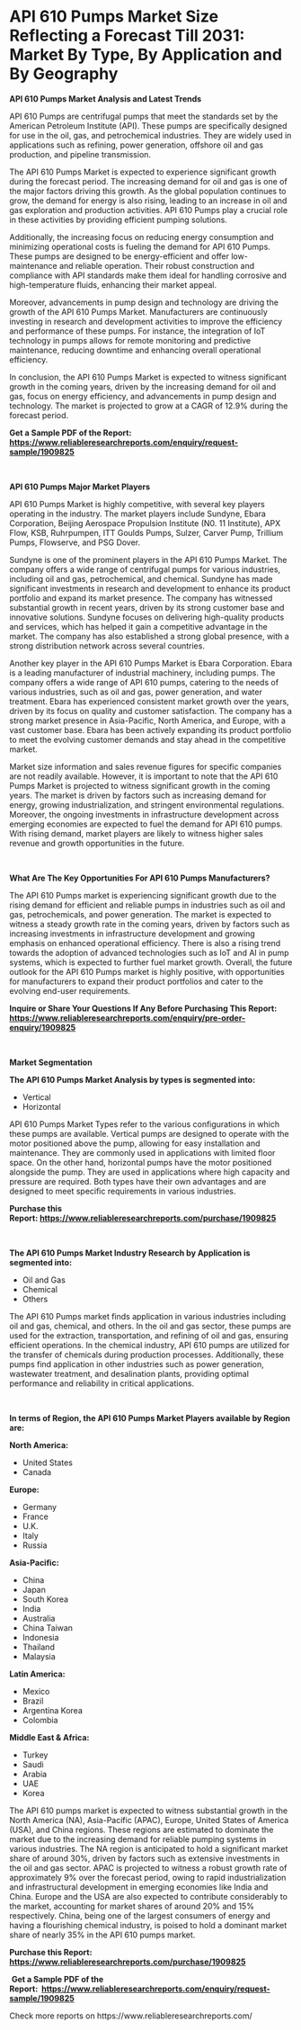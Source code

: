 <p><h1>API 610 Pumps Market Size Reflecting a Forecast Till 2031: Market By Type, By Application and By Geography</h1></p><p><strong>API 610 Pumps Market Analysis and Latest Trends</strong></p>
<p><p>API 610 Pumps are centrifugal pumps that meet the standards set by the American Petroleum Institute (API). These pumps are specifically designed for use in the oil, gas, and petrochemical industries. They are widely used in applications such as refining, power generation, offshore oil and gas production, and pipeline transmission.</p><p>The API 610 Pumps Market is expected to experience significant growth during the forecast period. The increasing demand for oil and gas is one of the major factors driving this growth. As the global population continues to grow, the demand for energy is also rising, leading to an increase in oil and gas exploration and production activities. API 610 Pumps play a crucial role in these activities by providing efficient pumping solutions.</p><p>Additionally, the increasing focus on reducing energy consumption and minimizing operational costs is fueling the demand for API 610 Pumps. These pumps are designed to be energy-efficient and offer low-maintenance and reliable operation. Their robust construction and compliance with API standards make them ideal for handling corrosive and high-temperature fluids, enhancing their market appeal.</p><p>Moreover, advancements in pump design and technology are driving the growth of the API 610 Pumps Market. Manufacturers are continuously investing in research and development activities to improve the efficiency and performance of these pumps. For instance, the integration of IoT technology in pumps allows for remote monitoring and predictive maintenance, reducing downtime and enhancing overall operational efficiency.</p><p>In conclusion, the API 610 Pumps Market is expected to witness significant growth in the coming years, driven by the increasing demand for oil and gas, focus on energy efficiency, and advancements in pump design and technology. The market is projected to grow at a CAGR of 12.9% during the forecast period.</p></p>
<p><strong>Get a Sample PDF of the Report:&nbsp; <a href="https://www.reliableresearchreports.com/enquiry/request-sample/1909825">https://www.reliableresearchreports.com/enquiry/request-sample/1909825</a></strong></p>
<p>&nbsp;</p>
<p><strong>API 610 Pumps Major Market Players</strong></p>
<p><p>API 610 Pumps Market is highly competitive, with several key players operating in the industry. The market players include Sundyne, Ebara Corporation, Beijing Aerospace Propulsion Institute (N0. 11 Institute), APX Flow, KSB, Ruhrpumpen, ITT Goulds Pumps, Sulzer, Carver Pump, Trillium Pumps, Flowserve, and PSG Dover. </p><p>Sundyne is one of the prominent players in the API 610 Pumps Market. The company offers a wide range of centrifugal pumps for various industries, including oil and gas, petrochemical, and chemical. Sundyne has made significant investments in research and development to enhance its product portfolio and expand its market presence. The company has witnessed substantial growth in recent years, driven by its strong customer base and innovative solutions. Sundyne focuses on delivering high-quality products and services, which has helped it gain a competitive advantage in the market. The company has also established a strong global presence, with a strong distribution network across several countries.</p><p>Another key player in the API 610 Pumps Market is Ebara Corporation. Ebara is a leading manufacturer of industrial machinery, including pumps. The company offers a wide range of API 610 pumps, catering to the needs of various industries, such as oil and gas, power generation, and water treatment. Ebara has experienced consistent market growth over the years, driven by its focus on quality and customer satisfaction. The company has a strong market presence in Asia-Pacific, North America, and Europe, with a vast customer base. Ebara has been actively expanding its product portfolio to meet the evolving customer demands and stay ahead in the competitive market.</p><p>Market size information and sales revenue figures for specific companies are not readily available. However, it is important to note that the API 610 Pumps Market is projected to witness significant growth in the coming years. The market is driven by factors such as increasing demand for energy, growing industrialization, and stringent environmental regulations. Moreover, the ongoing investments in infrastructure development across emerging economies are expected to fuel the demand for API 610 pumps. With rising demand, market players are likely to witness higher sales revenue and growth opportunities in the future.</p></p>
<p>&nbsp;</p>
<p><strong>What Are The Key Opportunities For API 610 Pumps Manufacturers?</strong></p>
<p><p>The API 610 Pumps market is experiencing significant growth due to the rising demand for efficient and reliable pumps in industries such as oil and gas, petrochemicals, and power generation. The market is expected to witness a steady growth rate in the coming years, driven by factors such as increasing investments in infrastructure development and growing emphasis on enhanced operational efficiency. There is also a rising trend towards the adoption of advanced technologies such as IoT and AI in pump systems, which is expected to further fuel market growth. Overall, the future outlook for the API 610 Pumps market is highly positive, with opportunities for manufacturers to expand their product portfolios and cater to the evolving end-user requirements.</p></p>
<p><strong>Inquire or Share Your Questions If Any Before Purchasing This Report: <a href="https://www.reliableresearchreports.com/enquiry/pre-order-enquiry/1909825">https://www.reliableresearchreports.com/enquiry/pre-order-enquiry/1909825</a></strong></p>
<p>&nbsp;</p>
<p><strong>Market Segmentation</strong></p>
<p><strong>The API 610 Pumps Market Analysis by types is segmented into:</strong></p>
<p><ul><li>Vertical</li><li>Horizontal</li></ul></p>
<p><p>API 610 Pumps Market Types refer to the various configurations in which these pumps are available. Vertical pumps are designed to operate with the motor positioned above the pump, allowing for easy installation and maintenance. They are commonly used in applications with limited floor space. On the other hand, horizontal pumps have the motor positioned alongside the pump. They are used in applications where high capacity and pressure are required. Both types have their own advantages and are designed to meet specific requirements in various industries.</p></p>
<p><strong>Purchase this Report:&nbsp;<a href="https://www.reliableresearchreports.com/purchase/1909825">https://www.reliableresearchreports.com/purchase/1909825</a></strong></p>
<p>&nbsp;</p>
<p><strong>The API 610 Pumps Market Industry Research by Application is segmented into:</strong></p>
<p><ul><li>Oil and Gas</li><li>Chemical</li><li>Others</li></ul></p>
<p><p>The API 610 Pumps market finds application in various industries including oil and gas, chemical, and others. In the oil and gas sector, these pumps are used for the extraction, transportation, and refining of oil and gas, ensuring efficient operations. In the chemical industry, API 610 pumps are utilized for the transfer of chemicals during production processes. Additionally, these pumps find application in other industries such as power generation, wastewater treatment, and desalination plants, providing optimal performance and reliability in critical applications.</p></p>
<p>&nbsp;</p>
<p><strong>In terms of Region, the API 610 Pumps Market Players available by Region are:</strong></p>
<p>
    <p> <strong> North America: </strong>
        <ul>
            <li>United States</li>
            <li>Canada</li>
        </ul>
        </p> 
    <p> <strong> Europe: </strong>
        <ul>
            <li>Germany</li>
            <li>France</li>
            <li>U.K.</li>
            <li>Italy</li>
            <li>Russia</li>
        </ul>
        </p> 
    <p> <strong> Asia-Pacific: </strong>
        <ul>
            <li>China</li>
            <li>Japan</li>
            <li>South Korea</li>
            <li>India</li>
            <li>Australia</li>
            <li>China Taiwan</li>
            <li>Indonesia</li>
            <li>Thailand</li>
            <li>Malaysia</li>
        </ul>
        </p> 
    <p> <strong> Latin America: </strong>
        <ul>
            <li>Mexico</li>
            <li>Brazil</li>
            <li>Argentina Korea</li>
            <li>Colombia</li>
        </ul>
        </p> 
    <p> <strong> Middle East & Africa: </strong>
        <ul>
            <li>Turkey</li>
            <li>Saudi</li>
            <li>Arabia</li>
            <li>UAE</li>
            <li>Korea</li>
        </ul>
    </p>
    </p>
<p><p>The API 610 pumps market is expected to witness substantial growth in the North America (NA), Asia-Pacific (APAC), Europe, United States of America (USA), and China regions. These regions are estimated to dominate the market due to the increasing demand for reliable pumping systems in various industries. The NA region is anticipated to hold a significant market share of around 30%, driven by factors such as extensive investments in the oil and gas sector. APAC is projected to witness a robust growth rate of approximately 9% over the forecast period, owing to rapid industrialization and infrastructural development in emerging economies like India and China. Europe and the USA are also expected to contribute considerably to the market, accounting for market shares of around 20% and 15% respectively. China, being one of the largest consumers of energy and having a flourishing chemical industry, is poised to hold a dominant market share of nearly 35% in the API 610 pumps market.</p></p>
<p><strong>Purchase this Report: <a href="https://www.reliableresearchreports.com/purchase/1909825">https://www.reliableresearchreports.com/purchase/1909825</a></strong></p>
<p>&nbsp;<strong>Get a Sample PDF of the Report:&nbsp;&nbsp;<a href="https://www.reliableresearchreports.com/enquiry/request-sample/1909825">https://www.reliableresearchreports.com/enquiry/request-sample/1909825</a></strong></p>
<p><strong></strong></p>
<p>Check more reports on https://www.reliableresearchreports.com/</p>